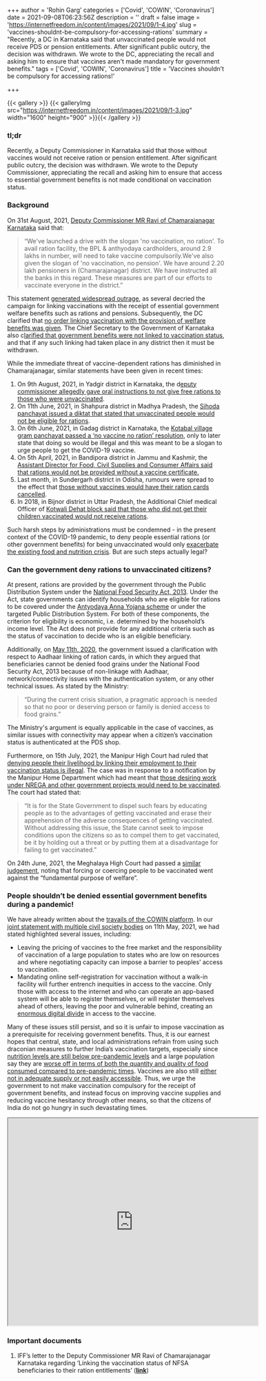 +++
author = 'Rohin Garg'
categories = ['Covid', 'COWIN', 'Coronavirus']
date = 2021-09-08T06:23:56Z
description = ''
draft = false
image = 'https://internetfreedom.in/content/images/2021/09/1-4.jpg'
slug = 'vaccines-shouldnt-be-compulsory-for-accessing-rations'
summary = "Recently, a DC in Karnataka said that unvaccinated people would not receive PDS or pension entitlements. After significant public outcry, the decision was withdrawn. We wrote to the DC, appreciating the recall and asking him to ensure that vaccines aren't made mandatory for  government benefits."
tags = ['Covid', 'COWIN', 'Coronavirus']
title = 'Vaccines shouldn’t be compulsory for accessing rations!'

+++


{{< gallery >}}
{{< galleryImg  src="https://internetfreedom.in/content/images/2021/09/1-3.jpg" width="1600" height="900" >}}{{< /gallery >}}

>>>> <form><script src="https://checkout.razorpay.com/v1/payment-button.js" data-payment_button_id="pl_HLkgeWGQLMuddp" async> </script> </form>

### tl;dr

Recently, a Deputy Commissioner in Karnataka said that those without vaccines would not receive ration or pension entitlement. After significant public outcry, the decision was withdrawn. We wrote to the Deputy Commissioner, appreciating the recall and asking him to ensure that access to essential government benefits is not made conditional on vaccination status.

### Background

On 31st August, 2021, [Deputy Commissioner MR Ravi of Chamarajanagar Karnataka](https://twitter.com/ANI/status/1432987038240833536?ref_src=twsrc%5Etfw%7Ctwcamp%5Etweetembed%7Ctwterm%5E1432987038240833536%7Ctwgr%5E%7Ctwcon%5Es1_&ref_url=https%3A%2F%2Fthewire.in%2Frights%2Fkarnataka-no-vaccination-no-ration-pension) said that:

> “We've launched a drive with the slogan 'no vaccination, no ration'. To avail ration facility, the BPL & anthyodaya cardholders, around 2.9 lakhs in number, will need to take vaccine compulsorily.We've also given the slogan of 'no vaccination, no pension'. We have around 2.20 lakh pensioners in (Chamarajanagar) district. We have instructed all the banks in this regard. These measures are part of our efforts to vaccinate everyone in the district.”

This statement [generated widespread outrage](https://www.thehindu.com/news/national/karnataka/no-vaccination-no-ration-campaign-causes-outrage/article36222402.ece?utm_source=karnataka&utm_medium=sticky_footer), as several decried the campaign for linking vaccinations with the receipt of essential government welfare benefits such as rations and pensions. Subsequently, the DC clarified that [no order linking vaccination with the provision of welfare benefits was given](https://www.deccanherald.com/state/top-karnataka-stories/no-link-between-covid-19-vaccine-and-karnataka-govt-schemes-p-ravi-kumar-1026260.html). The Chief Secretary to the Government of Karnataka also c[larified that government benefits were not linked to vaccination status](https://www.thehindu.com/news/national/karnataka/schemes-cant-be-linked-to-vaccination/article36262167.ece), and that if any such linking had taken place in any district then it must be withdrawn.

While the immediate threat of vaccine-dependent rations has diminished in Chamarajanagar, similar statements have been given in recent times:

1. On 9th August, 2021, in Yadgir district in Karnataka, the d[eputy commissioner allegedly gave oral instructions to not give free rations to those who were unvaccinated](https://timesofindia.indiatimes.com/city/bengaluru/no-shot-no-ration-draws-flak-in-yadgir/articleshow/85289183.cms).
2. On 11th June, 2021, in Shahpura district in Madhya Pradesh, the [Sihoda panchayat issued a diktat that stated that unvaccinated people would not be eligible for rations](https://timesofindia.indiatimes.com/city/bengaluru/no-shot-no-ration-draws-flak-in-yadgir/articleshow/85289183.cms).
3. On 6th June, 2021, in Gadag district in Karnataka, the [Kotabal village gram panchayat passed a ‘no vaccine no ration’ resolution](https://timesofindia.indiatimes.com/city/bengaluru/no-vaccine-no-ration-slogan-in-gadag-village/articleshow/83275311.cms), only to later state that doing so would be illegal and this was meant to be a slogan to urge people to get the COVID-19 vaccine.
4. On 5th April, 2021, in Bandipora district in Jammu and Kashmir, the [Assistant Director for Food, Civil Supplies and Consumer Affairs said that rations would not be provided without a vaccine certificate.](https://www.outlookindia.com/website/story/india-news-j-check-details/379432)
5. Last month, in Sundergarh district in Odisha, rumours were spread to the effect that [those without vaccines would have their ration cards cancelled](https://odishatv.in/news/covid-19/no-vaccine-no-ration-rumours-spark-jab-rush-in-odisha-s-sundergarh-157557).
6. In 2018, in Bijnor district in Uttar Pradesh, the Additional Chief medical Officer of [Kotwali Dehat block said that those who did not get their children vaccinated would not receive rations](https://timesofindia.indiatimes.com/city/meerut/no-vaccination-no-ration-up-health-dept-officials/articleshow/62396836.cms).

Such harsh steps by administrations must be condemned - in the present context of the COVID-19 pandemic, to deny people essential rations (or other government benefits) for being unvaccinated would only [exacerbate the existing food and nutrition crisis](https://www.livemint.com/opinion/online-views/luxury-and-hunger-two-faces-of-an-unequal-covid-19-pandemic-in-india-11623561478058.html). But are such steps actually legal?

### Can the government deny rations to unvaccinated citizens?

At present, rations are provided by the government through the Public Distribution System under the [National Food Security Act, 2013](https://nfsa.gov.in/portal/NFSA-Act). Under the Act, state governments can identify households who are eligible for rations to be covered under the [Antyodaya Anna Yojana scheme](https://dfpd.gov.in/writereaddata/Portal/Magazine/9proc.pdf) or under the targeted Public Distribution System. For both of these components, the criterion for eligibility is economic, i.e. determined by the household’s income level. The Act does not provide for any additional criteria such as the status of vaccination to decide who is an eligible beneficiary.

Additionally, on [May 11th, 2020](https://pib.gov.in/newsite/PrintRelease.aspx?relid=203953), the government issued a clarification with respect to Aadhaar linking of ration cards, in which they argued that beneficiaries cannot be denied food grains under the National Food Security Act, 2013 because of non-linkage with Aadhaar, network/connectivity issues with the authentication system, or any other technical issues. As stated by the Ministry:

> “During the current crisis situation, a pragmatic approach is needed so that no poor or deserving person or family is denied access to food grains.”

The Ministry's argument is equally applicable in the case of vaccines, as similar issues with connectivity may appear when a citizen’s vaccination status is authenticated at the PDS shop.

Furthermore, on 15th July, 2021, the Manipur High Court had ruled that [denying people their livelihood  by linking their employment to their vaccination status is illegal](https://www.livelaw.in/amp/top-stories/manipur-high-court-denying-livelihood-people-linking-employment-vaccinated-illegal-177501?__twitter_impression=true). The case was in response to a notification by the Manipur Home Department which had meant that [those desiring work under NREGA and other government projects would need to be vaccinated](https://thewire.in/law/vaccination-employment-manipur-high-court-illegal). The court had stated that:

> “It is for the State Government to dispel such fears by educating people as to the advantages of getting vaccinated and erase their apprehension of the adverse consequences of getting vaccinated. Without addressing this issue, the State cannot seek to impose conditions upon the citizens so as to compel them to get vaccinated, be it by holding out a threat or by putting them at a disadvantage for failing to get vaccinated.”

On 24th June, 2021, the Meghalaya High Court had passed a [similar judgement](https://thewire.in/law/meghalaya-high-court-vaccination-fundamental-rights), noting that forcing or coercing people to be vaccinated went against the “fundamental purpose of welfare”.

### People shouldn’t be denied essential government benefits during a pandemic!

We have already written about the [travails of the COWIN platform](https://internetfreedom.in/tag/cowin/). In our [joint statement with multiple civil society bodies](https://internetfreedom.in/joint-statement-ensure-equitable-access-to-covid-vaccines/) on 11th May, 2021, we had stated highlighted several issues, including:

* Leaving the pricing of vaccines to the free market and the responsibility of vaccination of a large population to states who are low on resources and where negotiating capacity can impose a barrier to peoples’ access to vaccination.
* Mandating online self-registration for vaccination without a walk-in facility will further entrench inequities in access to the vaccine. Only those with access to the internet and who can operate an app-based system will be able to register themselves, or will register themselves ahead of others, leaving the poor and vulnerable behind, creating an [enormous digital divide](https://internetfreedom.in/improving-internet-access-an-explainer/) in access to the vaccine.

Many of these issues still persist, and so it is unfair to impose vaccination as a prerequisite for receiving government benefits. Thus, it is our earnest hopes that central, state, and local administrations refrain from using such draconian measures to further India’s vaccination targets, especially since [nutrition levels are still below pre-pandemic levels](https://osf.io/preprints/socarxiv/ybrmg/) and a large population say they are [worse off in terms of both the quantity and quality of food consumed compared to pre-pandemic times](https://article-14.com/post/in-wake-of-covid-19-india-s-unfolding-pandemic-of-hunger-60dd347abdeef). Vaccines are also still [either not in adequate supply or not easily accessible](https://qz.com/india/2041072/indias-cowin-has-many-paid-vaccination-slots-despite-shortage/). Thus, we urge the government to not make vaccination compulsory for the receipt of government benefits, and instead focus on improving vaccine supplies and reducing vaccine hesitancy through other means, so that the citizens of India do not go hungry in such devastating times.

<iframe src="https://drive.google.com/file/d/1AOG0THZXmyaxJClbF-Jf8kL3b9j_jfg7/preview" width="580" height="480"></iframe>

### Important documents

1. IFF’s letter to the Deputy Commissioner MR Ravi of Chamarajanagar Karnataka regarding ‘Linking the vaccination status of NFSA beneficiaries to their ration entitlements’ (**[link](https://drive.google.com/file/d/1T7C7SxnfpCCTGVSLfWGCa2o2iOYENLJo/view?usp=sharing)**)

> > > <form><script src="https://cdn.razorpay.com/static/widget/subscription-button.js" data-subscription_button_id="pl_HLk5qU1K35hmPH" data-button_theme="brand-color" async> </script> </form>















